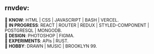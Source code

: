 rnvdev:<br>
---
🧊 **KNOW**: HTML | CSS | JAVASCRIPT | BASH | VERCEL.<br>
🧊 **IN PROGRESS**: REACT | ROUTER | REDUX | STYLED-COMPONENT | POSTGRESQL | MONGODB.<br>
🧊 **DESIGN**: PHOTOSHOP | FIGMA.<br>
🧊 **EXPERIMENTS**: APIs | RUST.<br>
🧊 **HOBBY**: DRAWN | MUSIC | BROOKLYN 99.<br>
